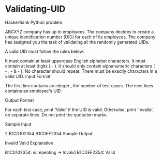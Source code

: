 # Validating-UID
HackerRank Python problem

ABCXYZ company has up to  employees.
The company decides to create a unique identification number (UID) for each of its employees.
The company has assigned you the task of validating all the randomly generated UIDs.

A valid UID must follow the rules below:

It must contain at least  uppercase English alphabet characters.
It must contain at least  digits ( - ).
It should only contain alphanumeric characters ( - ,  -  &  - ).
No character should repeat.
There must be exactly  characters in a valid UID.
Input Format

The first line contains an integer , the number of test cases.
The next  lines contains an employee's UID.

Output Format

For each test case, print 'Valid' if the UID is valid. Otherwise, print 'Invalid', on separate lines. Do not print the quotation marks.

Sample Input

2
B1CD102354
B1CDEF2354
Sample Output

Invalid
Valid
Explanation

B1CD102354:  is repeating → Invalid
B1CDEF2354: Valid
